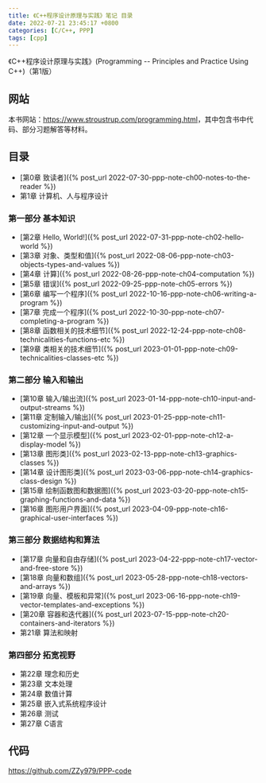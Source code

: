 ```yaml
---
title: 《C++程序设计原理与实践》笔记 目录
date: 2022-07-21 23:45:17 +0800
categories: [C/C++, PPP]
tags: [cpp]
---
```

《C++程序设计原理与实践》(Programming -- Principles and Practice Using C++)（第1版）

## 网站
本书网站：<https://www.stroustrup.com/programming.html>，其中包含书中代码、部分习题解答等材料。

## 目录
* [第0章 致读者]({% post_url 2022-07-30-ppp-note-ch00-notes-to-the-reader %})
* 第1章 计算机、人与程序设计

### 第一部分 基本知识
* [第2章 Hello, World!]({% post_url 2022-07-31-ppp-note-ch02-hello-world %})
* [第3章 对象、类型和值]({% post_url 2022-08-06-ppp-note-ch03-objects-types-and-values %})
* [第4章 计算]({% post_url 2022-08-26-ppp-note-ch04-computation %})
* [第5章 错误]({% post_url 2022-09-25-ppp-note-ch05-errors %})
* [第6章 编写一个程序]({% post_url 2022-10-16-ppp-note-ch06-writing-a-program %})
* [第7章 完成一个程序]({% post_url 2022-10-30-ppp-note-ch07-completing-a-program %})
* [第8章 函数相关的技术细节]({% post_url 2022-12-24-ppp-note-ch08-technicalities-functions-etc %})
* [第9章 类相关的技术细节]({% post_url 2023-01-01-ppp-note-ch09-technicalities-classes-etc %})

### 第二部分 输入和输出
* [第10章 输入/输出流]({% post_url 2023-01-14-ppp-note-ch10-input-and-output-streams %})
* [第11章 定制输入/输出]({% post_url 2023-01-25-ppp-note-ch11-customizing-input-and-output %})
* [第12章 一个显示模型]({% post_url 2023-02-01-ppp-note-ch12-a-display-model %})
* [第13章 图形类]({% post_url 2023-02-13-ppp-note-ch13-graphics-classes %})
* [第14章 设计图形类]({% post_url 2023-03-06-ppp-note-ch14-graphics-class-design %})
* [第15章 绘制函数图和数据图]({% post_url 2023-03-20-ppp-note-ch15-graphing-functions-and-data %})
* [第16章 图形用户界面]({% post_url 2023-04-09-ppp-note-ch16-graphical-user-interfaces %})

### 第三部分 数据结构和算法
* [第17章 向量和自由存储]({% post_url 2023-04-22-ppp-note-ch17-vector-and-free-store %})
* [第18章 向量和数组]({% post_url 2023-05-28-ppp-note-ch18-vectors-and-arrays %})
* [第19章 向量、模板和异常]({% post_url 2023-06-16-ppp-note-ch19-vector-templates-and-exceptions %})
* [第20章 容器和迭代器]({% post_url 2023-07-15-ppp-note-ch20-containers-and-iterators %})
* 第21章 算法和映射

### 第四部分 拓宽视野
* 第22章 理念和历史
* 第23章 文本处理
* 第24章 数值计算
* 第25章 嵌入式系统程序设计
* 第26章 测试
* 第27章 C语言

## 代码
<https://github.com/ZZy979/PPP-code>
